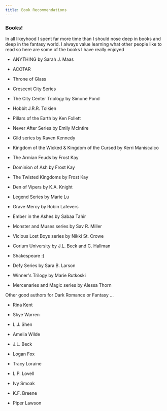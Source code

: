 ```yaml
---
title: Book Recommendations
---
```


### Books! 

In all likeyhood I spent far more time than I should nose deep in books and deep in the fantasy world. I always value learning what other people like to read so here are some of the books I have really enjoyed 

- ANYTHING by Sarah J. Maas
- ACOTAR 
- Throne of Glass 
- Crescent City Series 

- The City Center Triology by Simone Pond 

- Hobbit J.R.R. Tolkien 

- Pillars of the Earth by Ken Follett 

- Never After Series by Emily McIntire 

- Gild series by Raven Kennedy 

- Kingdom of the Wicked & Kingdom of the Cursed by Kerri Maniscalco 

- The Armian Feuds by Frost Kay

- Dominion of Ash by Frost Kay 

- The Twisted Kingdoms by Frost Kay 

- Den of Vipers by K.A. Knight 

- Legend Series by Marie Lu 

- Grave Mercy by Robin Lafevers 

- Ember in the Ashes by Sabaa Tahir 

- Monster and Muses series by Sav R. Miller 

- Vicious Lost Boys series by Nikki St. Crowe 

- Corium University by J.L. Beck and C. Hallman 

- Shakespeare :) 

- Defy Series by Sara B. Larson 

- Winner's Trilogy by Marie Rutkoski 

- Mercenaries and Magic series by Alessa Thorn

Other good authors for Dark Romance or Fantasy  ... 

- Rina Kent 

- Skye Warren

- L.J. Shen 

- Amelia Wilde 

- J.L. Beck 

- Logan Fox

- Tracy Loraine 

- L.P. Lovell 

- Ivy Smoak 

- K.F. Breene 

- Piper Lawson 
